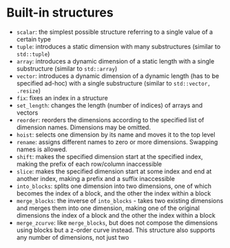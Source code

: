 # Built-in structures

- `scalar`: the simplest possible structure referring to a single value of a certain type
- `tuple`: introduces a static dimension with many substructures (similar to `std::tuple`)
- `array`: introduces a dynamic dimension of a static length with a single substructure (similar to `std::array`)
- `vector`: introduces a dynamic dimension of a dynamic length (has to be specified ad-hoc) with a single substructure (similar to `std::vector, .resize`)
- `fix`: fixes an index in a structure
- `set_length`: changes the length (number of indices) of arrays and vectors
- `reorder`: reorders the dimensions according to the specified list of dimension names. Dimensions may be omitted.
- `hoist`: selects one dimension by its name and moves it to the top level
- `rename`: assigns different names to zero or more dimensions. Swapping names is allowed.
- `shift`: makes the specified dimension start at the specified index, making the prefix of each row/column inaccessible
- `slice`: makes the specified dimension start at some index and end at another index, making a prefix and a suffix inaccessible
- `into_blocks`: splits one dimension into two dimensions, one of which becomes the index of a block, and the other the index within a block
- `merge_blocks`: the inverse of `into_blocks` - takes two existing dimensions and merges them into one dimension, making one of the original dimensions the index of a block and the other the index within a block
- `merge_zcurve`: like `merge_blocks`, but does not compose the dimensions using blocks but a z-order curve instead. This structure also supports any number of dimensions, not just two
